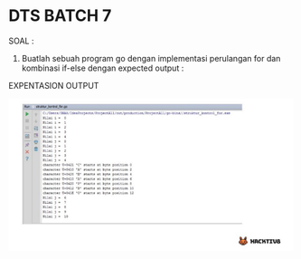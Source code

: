 # DTS BATCH 7

SOAL :

1. Buatlah sebuah program go dengan implementasi perulangan for dan kombinasi if-else dengan expected output :

EXPENTASION OUTPUT

![day2](./foto.jpg)
